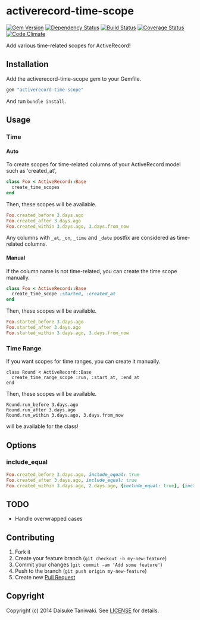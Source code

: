 # activerecord-time-scope

[![Gem Version][gem-image]][gem-link]
[![Dependency Status][deps-image]][deps-link]
[![Build Status][build-image]][build-link]
[![Coverage Status][cov-image]][cov-link]
[![Code Climate][gpa-image]][gpa-link]

Add various time-related scopes for ActiveRecord!

## Installation

Add the activerecord-time-scope gem to your Gemfile.

```ruby
gem "activerecord-time-scope"
```

And run `bundle install`.

## Usage

### Time

#### Auto

To create scopes for time-related columns of your ActiveRecord model such as 'created_at',

```ruby
class Foo < ActiveRecord::Base
  create_time_scopes
end
```

Then, these scopes will be available.

```ruby
Foo.created_before 3.days.ago
Foo.created_after 3.days.ago
Foo.created_within 3.days.ago, 3.days.from_now
```

Any columns with `_at`, `_on`, `_time` and `_date` postfix are considered as time-related columns.

#### Manual

If the column name is not time-related, you can create the time scope manually.

```ruby
class Foo < ActiveRecord::Base
  create_time_scope :started, :created_at
end
```

Then, these scopes will be available.

```ruby
Foo.started_before 3.days.ago
Foo.started_after 3.days.ago
Foo.started_within 3.days.ago, 3.days.from_now
```

### Time Range

If you want scopes for time ranges, you can create it manually.

```
class Round < ActiveRecord::Base
  create_time_range_scope :run, :start_at, :end_at
end
```

Then, these scopes will be available.

```
Round.run_before 3.days.ago
Round.run_after 3.days.ago
Round.run_within 3.days.ago, 3.days.from_now
```

will be available for the class!

## Options

### include_equal

```ruby
Foo.created_before 3.days.ago, include_equal: true
Foo.created_after 3.days.ago, include_equal: true
Foo.created_within 3.days.ago, 2.days.ago, {include_equal: true}, {include_equal: false}
```

## TODO

- Handle overwrapped cases

## Contributing

1. Fork it
2. Create your feature branch (`git checkout -b my-new-feature`)
3. Commit your changes (`git commit -am 'Add some feature'`)
4. Push to the branch (`git push origin my-new-feature`)
5. Create new [Pull Request](../../pull/new/master)

## Copyright

Copyright (c) 2014 Daisuke Taniwaki. See [LICENSE](LICENSE) for details.




[gem-image]:   https://badge.fury.io/rb/activerecord-time-scope.svg
[gem-link]:    http://badge.fury.io/rb/activerecord-time-scope
[build-image]: https://secure.travis-ci.org/dtaniwaki/activerecord-time-scope.png
[build-link]:  http://travis-ci.org/dtaniwaki/activerecord-time-scope
[deps-image]:  https://gemnasium.com/dtaniwaki/activerecord-time-scope.svg
[deps-link]:   https://gemnasium.com/dtaniwaki/activerecord-time-scope
[cov-image]:   https://codeclimate.com/github/dtaniwaki/activerecord-time-scope/badges/coverage.svg
[cov-link]:    https://codeclimate.com/github/dtaniwaki/activerecord-time-scope
[gpa-image]:   https://codeclimate.com/github/dtaniwaki/activerecord-time-scope.png
[gpa-link]:    https://codeclimate.com/github/dtaniwaki/activerecord-time-scope

